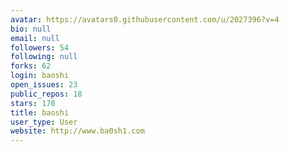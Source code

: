 ```yaml
---
avatar: https://avatars0.githubusercontent.com/u/2027396?v=4
bio: null
email: null
followers: 54
following: null
forks: 62
login: baoshi
open_issues: 23
public_repos: 18
stars: 170
title: baoshi
user_type: User
website: http://www.ba0sh1.com
---
```

